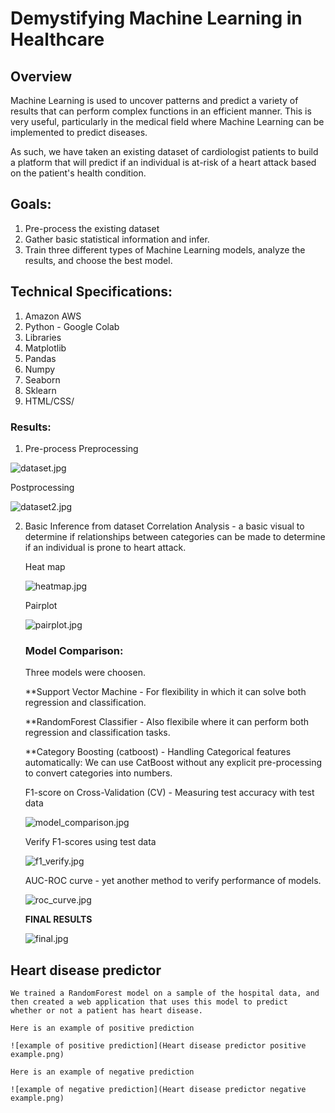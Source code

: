 # Demystifying Machine Learning in Healthcare

## Overview

Machine Learning is used to uncover patterns and predict a variety of results that can perform complex functions in an efficient manner. This is very useful, particularly in the medical field where Machine Learning can be implemented to predict diseases.

As such, we have taken an existing dataset of cardiologist patients to build a platform that will predict if an individual is at-risk of a heart attack based on the patient's health condition.

## Goals:

1. Pre-process the existing dataset
2. Gather basic statistical information and infer.
3. Train three different types of Machine Learning models, analyze the results, and choose the best model.

## Technical Specifications:

1. Amazon AWS
2. Python - Google Colab
3. Libraries
4. Matplotlib
5. Pandas
6. Numpy
7. Seaborn
8. Sklearn
9. HTML/CSS/

### Results:

1. Pre-process
   Preprocessing

![dataset.jpg](https://github.com/ghhyc/Project-4/blob/main/images/dataset.JPG)

Postprocessing

![dataset2.jpg](https://github.com/ghhyc/Project-4/blob/main/images/dataset2.JPG)

2. Basic Inference from dataset
   Correlation Analysis - a basic visual to determine if relationships between categories can be made to determine if an individual is prone to heart attack.

   Heat map

   ![heatmap.jpg](https://github.com/ghhyc/Project-4/blob/main/images/heatmpap.JPG)

   Pairplot

   ![pairplot.jpg](https://github.com/ghhyc/Project-4/blob/main/images/pairplot.JPG)

   ### Model Comparison:

   Three models were choosen.

   \*\*Support Vector Machine - For flexibility in which it can solve both regression and classification.

   \*\*RandomForest Classifier - Also flexibile where it can perform both regression and classification tasks.

   \*\*Category Boosting (catboost) - Handling Categorical features automatically: We can use CatBoost without any explicit pre-processing to convert categories into numbers.

   F1-score on Cross-Validation (CV) - Measuring test accuracy with test data

   ![model_comparison.jpg](https://github.com/ghhyc/Project-4/blob/main/images/model_comparision.JPG)

   Verify F1-scores using test data

   ![f1_verify.jpg](https://github.com/ghhyc/Project-4/blob/main/images/f1_verify.JPG)

   AUC-ROC curve - yet another method to verify performance of models.

   ![roc_curve.jpg](https://github.com/ghhyc/Project-4/blob/main/images/roc_curve.JPG)

   **FINAL RESULTS**

   ![final.jpg](https://github.com/ghhyc/Project-4/blob/main/images/final.JPG)

## Heart disease predictor

    We trained a RandomForest model on a sample of the hospital data, and then created a web application that uses this model to predict
    whether or not a patient has heart disease.

    Here is an example of positive prediction

    ![example of positive prediction](Heart disease predictor positive example.png)

    Here is an example of negative prediction

    ![example of negative prediction](Heart disease predictor negative example.png)
